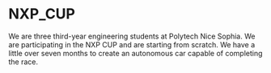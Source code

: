 # NXP_CUP
We are three third-year engineering students at Polytech Nice Sophia. We are participating in the NXP CUP and are starting from scratch. We have a little over seven months to create an autonomous car capable of completing the race.
